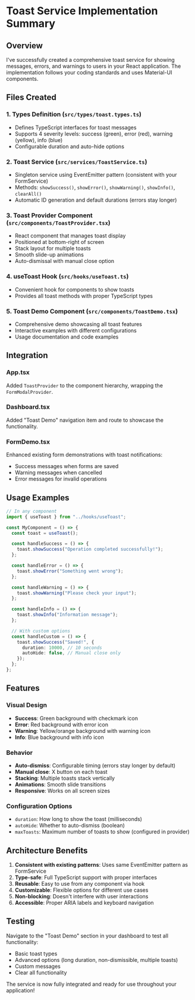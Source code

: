 # Toast Service Implementation Summary

## Overview

I've successfully created a comprehensive toast service for showing messages, errors, and warnings to users in your React application. The implementation follows your coding standards and uses Material-UI components.

## Files Created

### 1. Types Definition (`src/types/toast.types.ts`)

- Defines TypeScript interfaces for toast messages
- Supports 4 severity levels: success (green), error (red), warning (yellow), info (blue)
- Configurable duration and auto-hide options

### 2. Toast Service (`src/services/ToastService.ts`)

- Singleton service using EventEmitter pattern (consistent with your FormService)
- Methods: `showSuccess()`, `showError()`, `showWarning()`, `showInfo()`, `clearAll()`
- Automatic ID generation and default durations (errors stay longer)

### 3. Toast Provider Component (`src/components/ToastProvider.tsx`)

- React component that manages toast display
- Positioned at bottom-right of screen
- Stack layout for multiple toasts
- Smooth slide-up animations
- Auto-dismissal with manual close option

### 4. useToast Hook (`src/hooks/useToast.ts`)

- Convenient hook for components to show toasts
- Provides all toast methods with proper TypeScript types

### 5. Toast Demo Component (`src/components/ToastDemo.tsx`)

- Comprehensive demo showcasing all toast features
- Interactive examples with different configurations
- Usage documentation and code examples

## Integration

### App.tsx

Added `ToastProvider` to the component hierarchy, wrapping the `FormModalProvider`.

### Dashboard.tsx

Added "Toast Demo" navigation item and route to showcase the functionality.

### FormDemo.tsx

Enhanced existing form demonstrations with toast notifications:

- Success messages when forms are saved
- Warning messages when cancelled
- Error messages for invalid operations

## Usage Examples

```typescript
// In any component
import { useToast } from "../hooks/useToast";

const MyComponent = () => {
  const toast = useToast();

  const handleSuccess = () => {
    toast.showSuccess("Operation completed successfully!");
  };

  const handleError = () => {
    toast.showError("Something went wrong");
  };

  const handleWarning = () => {
    toast.showWarning("Please check your input");
  };

  const handleInfo = () => {
    toast.showInfo("Information message");
  };

  // With custom options
  const handleCustom = () => {
    toast.showSuccess("Saved!", {
      duration: 10000, // 10 seconds
      autoHide: false, // Manual close only
    });
  };
};
```

## Features

### Visual Design

- **Success**: Green background with checkmark icon
- **Error**: Red background with error icon
- **Warning**: Yellow/orange background with warning icon
- **Info**: Blue background with info icon

### Behavior

- **Auto-dismiss**: Configurable timing (errors stay longer by default)
- **Manual close**: X button on each toast
- **Stacking**: Multiple toasts stack vertically
- **Animations**: Smooth slide transitions
- **Responsive**: Works on all screen sizes

### Configuration Options

- `duration`: How long to show the toast (milliseconds)
- `autoHide`: Whether to auto-dismiss (boolean)
- `maxToasts`: Maximum number of toasts to show (configured in provider)

## Architecture Benefits

1. **Consistent with existing patterns**: Uses same EventEmitter pattern as FormService
2. **Type-safe**: Full TypeScript support with proper interfaces
3. **Reusable**: Easy to use from any component via hook
4. **Customizable**: Flexible options for different use cases
5. **Non-blocking**: Doesn't interfere with user interactions
6. **Accessible**: Proper ARIA labels and keyboard navigation

## Testing

Navigate to the "Toast Demo" section in your dashboard to test all functionality:

- Basic toast types
- Advanced options (long duration, non-dismissible, multiple toasts)
- Custom messages
- Clear all functionality

The service is now fully integrated and ready for use throughout your application!

